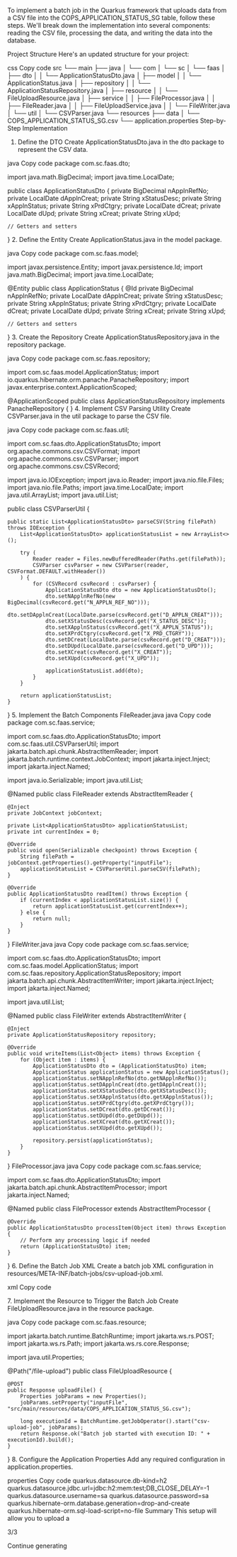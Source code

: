 To implement a batch job in the Quarkus framework that uploads data from a CSV file into the COPS_APPLICATION_STATUS_SG table, follow these steps. We'll break down the implementation into several components: reading the CSV file, processing the data, and writing the data into the database.

Project Structure
Here's an updated structure for your project:

css
Copy code
src
└── main
    ├── java
    │   └── com
    │       └── sc
    │           └── faas
    │               ├── dto
    │               │   └── ApplicationStatusDto.java
    │               ├── model
    │               │   └── ApplicationStatus.java
    │               ├── repository
    │               │   └── ApplicationStatusRepository.java
    │               ├── resource
    │               │   └── FileUploadResource.java
    │               ├── service
    │               │   ├── FileProcessor.java
    │               │   ├── FileReader.java
    │               │   ├── FileUploadService.java
    │               │   └── FileWriter.java
    │               └── util
    │                   └── CSVParser.java
    └── resources
        ├── data
        │   └── COPS_APPLICATION_STATUS_SG.csv
        └── application.properties
Step-by-Step Implementation
1. Define the DTO
Create ApplicationStatusDto.java in the dto package to represent the CSV data.

java
Copy code
package com.sc.faas.dto;

import java.math.BigDecimal;
import java.time.LocalDate;

public class ApplicationStatusDto {
    private BigDecimal nApplnRefNo;
    private LocalDate dApplnCreat;
    private String xStatusDesc;
    private String xApplnStatus;
    private String xPrdCtgry;
    private LocalDate dCreat;
    private LocalDate dUpd;
    private String xCreat;
    private String xUpd;

    // Getters and setters
}
2. Define the Entity
Create ApplicationStatus.java in the model package.

java
Copy code
package com.sc.faas.model;

import javax.persistence.Entity;
import javax.persistence.Id;
import java.math.BigDecimal;
import java.time.LocalDate;

@Entity
public class ApplicationStatus {
    @Id
    private BigDecimal nApplnRefNo;
    private LocalDate dApplnCreat;
    private String xStatusDesc;
    private String xApplnStatus;
    private String xPrdCtgry;
    private LocalDate dCreat;
    private LocalDate dUpd;
    private String xCreat;
    private String xUpd;

    // Getters and setters
}
3. Create the Repository
Create ApplicationStatusRepository.java in the repository package.

java
Copy code
package com.sc.faas.repository;

import com.sc.faas.model.ApplicationStatus;
import io.quarkus.hibernate.orm.panache.PanacheRepository;
import javax.enterprise.context.ApplicationScoped;

@ApplicationScoped
public class ApplicationStatusRepository implements PanacheRepository<ApplicationStatus> {
}
4. Implement CSV Parsing Utility
Create CSVParser.java in the util package to parse the CSV file.

java
Copy code
package com.sc.faas.util;

import com.sc.faas.dto.ApplicationStatusDto;
import org.apache.commons.csv.CSVFormat;
import org.apache.commons.csv.CSVParser;
import org.apache.commons.csv.CSVRecord;

import java.io.IOException;
import java.io.Reader;
import java.nio.file.Files;
import java.nio.file.Paths;
import java.time.LocalDate;
import java.util.ArrayList;
import java.util.List;

public class CSVParserUtil {

    public static List<ApplicationStatusDto> parseCSV(String filePath) throws IOException {
        List<ApplicationStatusDto> applicationStatusList = new ArrayList<>();

        try (
            Reader reader = Files.newBufferedReader(Paths.get(filePath));
            CSVParser csvParser = new CSVParser(reader, CSVFormat.DEFAULT.withHeader())
        ) {
            for (CSVRecord csvRecord : csvParser) {
                ApplicationStatusDto dto = new ApplicationStatusDto();
                dto.setNApplnRefNo(new BigDecimal(csvRecord.get("N_APPLN_REF_NO")));
                dto.setDApplnCreat(LocalDate.parse(csvRecord.get("D_APPLN_CREAT")));
                dto.setXStatusDesc(csvRecord.get("X_STATUS_DESC"));
                dto.setXApplnStatus(csvRecord.get("X_APPLN_STATUS"));
                dto.setXPrdCtgry(csvRecord.get("X_PRD_CTGRY"));
                dto.setDCreat(LocalDate.parse(csvRecord.get("D_CREAT")));
                dto.setDUpd(LocalDate.parse(csvRecord.get("D_UPD")));
                dto.setXCreat(csvRecord.get("X_CREAT"));
                dto.setXUpd(csvRecord.get("X_UPD"));

                applicationStatusList.add(dto);
            }
        }

        return applicationStatusList;
    }
}
5. Implement the Batch Components
FileReader.java
java
Copy code
package com.sc.faas.service;

import com.sc.faas.dto.ApplicationStatusDto;
import com.sc.faas.util.CSVParserUtil;
import jakarta.batch.api.chunk.AbstractItemReader;
import jakarta.batch.runtime.context.JobContext;
import jakarta.inject.Inject;
import jakarta.inject.Named;

import java.io.Serializable;
import java.util.List;

@Named
public class FileReader extends AbstractItemReader {

    @Inject
    private JobContext jobContext;

    private List<ApplicationStatusDto> applicationStatusList;
    private int currentIndex = 0;

    @Override
    public void open(Serializable checkpoint) throws Exception {
        String filePath = jobContext.getProperties().getProperty("inputFile");
        applicationStatusList = CSVParserUtil.parseCSV(filePath);
    }

    @Override
    public ApplicationStatusDto readItem() throws Exception {
        if (currentIndex < applicationStatusList.size()) {
            return applicationStatusList.get(currentIndex++);
        } else {
            return null;
        }
    }
}
FileWriter.java
java
Copy code
package com.sc.faas.service;

import com.sc.faas.dto.ApplicationStatusDto;
import com.sc.faas.model.ApplicationStatus;
import com.sc.faas.repository.ApplicationStatusRepository;
import jakarta.batch.api.chunk.AbstractItemWriter;
import jakarta.inject.Inject;
import jakarta.inject.Named;

import java.util.List;

@Named
public class FileWriter extends AbstractItemWriter {

    @Inject
    private ApplicationStatusRepository repository;

    @Override
    public void writeItems(List<Object> items) throws Exception {
        for (Object item : items) {
            ApplicationStatusDto dto = (ApplicationStatusDto) item;
            ApplicationStatus applicationStatus = new ApplicationStatus();
            applicationStatus.setNApplnRefNo(dto.getNApplnRefNo());
            applicationStatus.setDApplnCreat(dto.getDApplnCreat());
            applicationStatus.setXStatusDesc(dto.getXStatusDesc());
            applicationStatus.setXApplnStatus(dto.getXApplnStatus());
            applicationStatus.setXPrdCtgry(dto.getXPrdCtgry());
            applicationStatus.setDCreat(dto.getDCreat());
            applicationStatus.setDUpd(dto.getDUpd());
            applicationStatus.setXCreat(dto.getXCreat());
            applicationStatus.setXUpd(dto.getXUpd());

            repository.persist(applicationStatus);
        }
    }
}
FileProcessor.java
java
Copy code
package com.sc.faas.service;

import com.sc.faas.dto.ApplicationStatusDto;
import jakarta.batch.api.chunk.AbstractItemProcessor;
import jakarta.inject.Named;

@Named
public class FileProcessor extends AbstractItemProcessor {

    @Override
    public ApplicationStatusDto processItem(Object item) throws Exception {
        // Perform any processing logic if needed
        return (ApplicationStatusDto) item;
    }
}
6. Define the Batch Job XML
Create a batch job XML configuration in resources/META-INF/batch-jobs/csv-upload-job.xml.

xml
Copy code
<?xml version="1.0" encoding="UTF-8"?>
<job id="csv-upload-job" xmlns="http://xmlns.jcp.org/xml/ns/javaee" version="1.0">
    <step id="step1">
        <chunk item-count="10">
            <reader ref="FileReader"/>
            <processor ref="FileProcessor"/>
            <writer ref="FileWriter"/>
        </chunk>
    </step>
</job>
7. Implement the Resource to Trigger the Batch Job
Create FileUploadResource.java in the resource package.

java
Copy code
package com.sc.faas.resource;

import jakarta.batch.runtime.BatchRuntime;
import jakarta.ws.rs.POST;
import jakarta.ws.rs.Path;
import jakarta.ws.rs.core.Response;

import java.util.Properties;

@Path("/file-upload")
public class FileUploadResource {

    @POST
    public Response uploadFile() {
        Properties jobParams = new Properties();
        jobParams.setProperty("inputFile", "src/main/resources/data/COPS_APPLICATION_STATUS_SG.csv");

        long executionId = BatchRuntime.getJobOperator().start("csv-upload-job", jobParams);
        return Response.ok("Batch job started with execution ID: " + executionId).build();
    }
}
8. Configure the Application Properties
Add any required configuration in application.properties.

properties
Copy code
quarkus.datasource.db-kind=h2
quarkus.datasource.jdbc.url=jdbc:h2:mem:test;DB_CLOSE_DELAY=-1
quarkus.datasource.username=sa
quarkus.datasource.password=sa
quarkus.hibernate-orm.database.generation=drop-and-create
quarkus.hibernate-orm.sql-load-script=no-file
Summary
This setup will allow you to upload a


3/3








Continue generating


